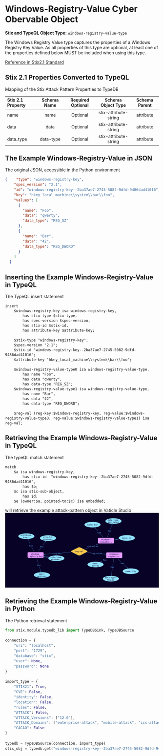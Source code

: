 # Windows-Registry-Value Cyber Obervable Object

**Stix and TypeQL Object Type:**  `windows-registry-value-type`

The Windows Registry Value type captures the properties of a Windows Registry Key Value. As all properties of this type are optional, at least one of the properties defined below MUST be included when using this type.

[Reference in Stix2.1 Standard](https://docs.oasis-open.org/cti/stix/v2.1/os/stix-v2.1-os.html#_u7n4ndghs3qq)
## Stix 2.1 Properties Converted to TypeQL
Mapping of the Stix Attack Pattern Properties to TypeDB

|  Stix 2.1 Property    |           Schema Name             | Required  Optional  |      Schema Object Type | Schema Parent  |
|:--------------------|:--------------------------------:|:------------------:|:------------------------:|:-------------:|
| name |name |Optional |  stix-attribute-string    |   attribute    |
| data |data |Optional |  stix-attribute-string    |   attribute    |
| data_type |data-type |Optional |  stix-attribute-string    |   attribute    |

## The Example Windows-Registry-Value in JSON
The original JSON, accessible in the Python environment
```json
{    "type": "windows-registry-key",  
    "spec_version": "2.1",  
    "id": "windows-registry-key--2ba37ae7-2745-5082-9dfd-9486dad41016",  
    "key": "hkey_local_machine\\system\\bar\\foo",  
    "values": [  
      {  
        "name": "Foo",  
        "data": "qwerty",  
        "data_type": "REG_SZ"  
      },  
      {  
        "name": "Bar",  
        "data": "42",  
        "data_type": "REG_DWORD"  
      }  
    ]  
  }
```


## Inserting the Example Windows-Registry-Value in TypeQL
The TypeQL insert statement
```typeql
insert 
    $windows-registry-key isa windows-registry-key,
        has stix-type $stix-type,
        has spec-version $spec-version,
        has stix-id $stix-id,
        has attribute-key $attribute-key;
    
    $stix-type "windows-registry-key";
    $spec-version "2.1";
    $stix-id "windows-registry-key--2ba37ae7-2745-5082-9dfd-9486dad41016";
    $attribute-key "hkey_local_machine\\system\\bar\\foo";
    
    $windows-registry-value-type0 isa windows-registry-value-type,
        has name "Foo",
        has data "qwerty",
        has data-type "REG_SZ";
    $windows-registry-value-type1 isa windows-registry-value-type,
        has name "Bar",
        has data "42",
        has data-type "REG_DWORD";
    
    $reg-val (reg-key:$windows-registry-key, reg-value:$windows-registry-value-type0, reg-value:$windows-registry-value-type1) isa reg-val;
```

## Retrieving the Example Windows-Registry-Value in TypeQL
The typeQL match statement

```typeql
match
    $a isa windows-registry-key,
        has stix-id  "windows-registry-key--2ba37ae7-2745-5082-9dfd-9486dad41016",
        has $b;
    $c isa stix-sub-object,
        has $d;
    $e (owner:$a, pointed-to:$c) isa embedded;
```


will retrieve the example attack-pattern object in Vaticle Studio
![Windows-Registry-Value Example](./img/registry-key-value.png)

## Retrieving the Example Windows-Registry-Value  in Python
The Python retrieval statement

```python
from stix.module.typedb_lib import TypeDBSink, TypeDBSource

connection = {
    "uri": "localhost",
    "port": "1729",
    "database": "stix",
    "user": None,
    "password": None
}

import_type = {
    "STIX21": True,
    "CVE": False,
    "identity": False,
    "location": False,
    "rules": False,
    "ATT&CK": False,
    "ATT&CK_Versions": ["12.0"],
    "ATT&CK_Domains": ["enterprise-attack", "mobile-attack", "ics-attack"],
    "CACAO": False
}

typedb = TypeDBSource(connection, import_type)
stix_obj = typedb.get("windows-registry-key--2ba37ae7-2745-5082-9dfd-9486dad41016")
```

